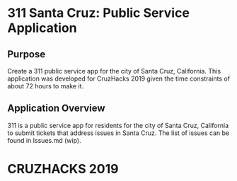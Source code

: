# **311 Santa Cruz: Public Service Application**

## **Purpose**
Create a 311 public service app for the city of Santa Cruz, California. This application
was developed for CruzHacks 2019 given the time constraints of about 72 hours to make it.

## **Application Overview**
311 is a public service app for residents for the city of Santa Cruz, California to submit
tickets that address issues in Santa Cruz. The list of issues can be found in 
Issues.md (wip). 

# CRUZHACKS 2019
